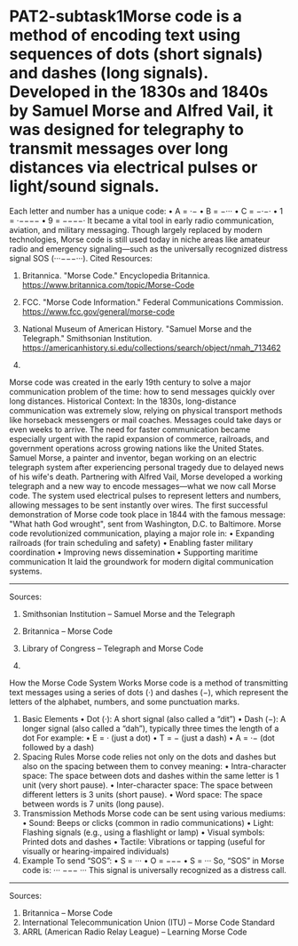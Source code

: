 # PAT2-subtask1Morse code is a method of encoding text using sequences of dots (short signals) and dashes (long signals). Developed in the 1830s and 1840s by Samuel Morse and Alfred Vail, it was designed for telegraphy to transmit messages over long distances via electrical pulses or light/sound signals.
Each letter and number has a unique code:
•	A = ·−
•	B = −···
•	C = −·−·
•	1 = ·−−−−
•	9 = −−−−·
It became a vital tool in early radio communication, aviation, and military messaging. Though largely replaced by modern technologies, Morse code is still used today in niche areas like amateur radio and emergency signaling—such as the universally recognized distress signal SOS (···−−−···).
Cited Resources:
1.	Britannica. "Morse Code." Encyclopedia Britannica. https://www.britannica.com/topic/Morse-Code
2.	FCC. "Morse Code Information." Federal Communications Commission. https://www.fcc.gov/general/morse-code
3.	National Museum of American History. "Samuel Morse and the Telegraph." Smithsonian Institution. https://americanhistory.si.edu/collections/search/object/nmah_713462

4.	
Morse code was created in the early 19th century to solve a major communication problem of the time: how to send messages quickly over long distances.
Historical Context:
In the 1830s, long-distance communication was extremely slow, relying on physical transport methods like horseback messengers or mail coaches. Messages could take days or even weeks to arrive. The need for faster communication became especially urgent with the rapid expansion of commerce, railroads, and government operations across growing nations like the United States.
Samuel Morse, a painter and inventor, began working on an electric telegraph system after experiencing personal tragedy due to delayed news of his wife's death. Partnering with Alfred Vail, Morse developed a working telegraph and a new way to encode messages—what we now call Morse code.
The system used electrical pulses to represent letters and numbers, allowing messages to be sent instantly over wires. The first successful demonstration of Morse code took place in 1844 with the famous message: "What hath God wrought", sent from Washington, D.C. to Baltimore.
Morse code revolutionized communication, playing a major role in:
•	Expanding railroads (for train scheduling and safety)
•	Enabling faster military coordination
•	Improving news dissemination
•	Supporting maritime communication
It laid the groundwork for modern digital communication systems.
________________________________________
Sources:
1.	Smithsonian Institution – Samuel Morse and the Telegraph
2.	Britannica – Morse Code
3.	Library of Congress – Telegraph and Morse Code

4.	
How the Morse Code System Works
Morse code is a method of transmitting text messages using a series of dots (·) and dashes (−), which represent the letters of the alphabet, numbers, and some punctuation marks.
1. Basic Elements
•	Dot (·): A short signal (also called a “dit”)
•	Dash (−): A longer signal (also called a “dah”), typically three times the length of a dot
For example:
•	E = · (just a dot)
•	T = − (just a dash)
•	A = ·− (dot followed by a dash)
2. Spacing Rules
Morse code relies not only on the dots and dashes but also on the spacing between them to convey meaning:
•	Intra-character space: The space between dots and dashes within the same letter is 1 unit (very short pause).
•	Inter-character space: The space between different letters is 3 units (short pause).
•	Word space: The space between words is 7 units (long pause).
3. Transmission Methods
Morse code can be sent using various mediums:
•	Sound: Beeps or clicks (common in radio communications)
•	Light: Flashing signals (e.g., using a flashlight or lamp)
•	Visual symbols: Printed dots and dashes
•	Tactile: Vibrations or tapping (useful for visually or hearing-impaired individuals)
4. Example
To send “SOS”:
•	S = ···
•	O = −−−
•	S = ···
So, “SOS” in Morse code is:
··· −−− ···
This signal is universally recognized as a distress call.
________________________________________
Sources:
1.	Britannica – Morse Code
2.	International Telecommunication Union (ITU) – Morse Code Standard
3.	ARRL (American Radio Relay League) – Learning Morse Code

